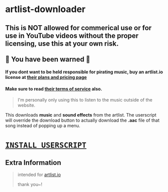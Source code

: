 # artlist-downloader

## This is NOT allowed for commerical use or for use in YouTube videos without the proper licensing, use this at your own risk. <br><br>🛑 You have been warned 🛑

#### If you dont want to be held responsible for pirating music, buy an artlist.io license at [their plans and pricing page](https://artlist.io/page/pricing/music-and-sfx)
#### Make sure to read [their terms of service](https://artlist.io/help-center/privacy-terms/terms-of-use/) also.
> I'm personally only using this to listen to the music outside of the website.

This downloads **music** and **sound effects** from the artlist. The userscript will override the download button to actually download the **.aac** file of that song instead of popping up a menu.

# [`INSTALL USERSCRIPT`](https://github.com/xNasuni/artlist-downloader/raw/main/artlist-downloader.user.js)

## Extra Information

> intended for [artlist.io](https://artlist.io)
> 
> thank you~!
